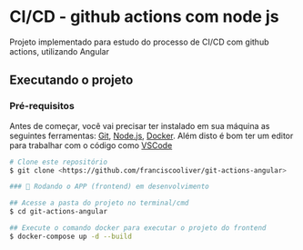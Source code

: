 # CI/CD - github actions com node js

<p>Projeto implementado para estudo do processo de CI/CD com github actions, utilizando Angular</p>

## Executando o projeto

### Pré-requisitos

Antes de começar, você vai precisar ter instalado em sua máquina as seguintes ferramentas:
[Git](https://git-scm.com), [Node.js](https://nodejs.org/en/), [Docker](https://www.docker.com/).
Além disto é bom ter um editor para trabalhar com o código como [VSCode](https://code.visualstudio.com/)

```bash
# Clone este repositório
$ git clone <https://github.com/franciscooliver/git-actions-angular>

### 🎲 Rodando o APP (frontend) em desenvolvimento

## Acesse a pasta do projeto no terminal/cmd
$ cd git-actions-angular

## Execute o comando docker para executar o projeto do frontend
$ docker-compose up -d --build
```
